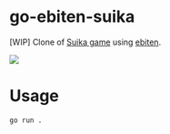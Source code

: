 # go-ebiten-suika

[WIP] Clone of [Suika game](https://store-jp.nintendo.com/list/software/70010000043363.html) using [ebiten](https://ebitengine.org/).

![](./.github/capture1.gif)

# Usage

```sh
go run .
```
